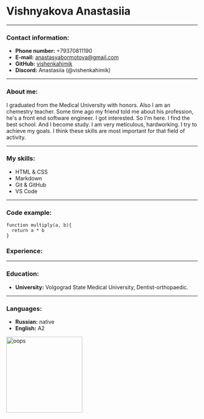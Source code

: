 
# Vishnyakova Anastasiia
---
### Contact information:

* **Phone number:** +79370811190
* **E-mail:** anastasyabormotova@gmail.com
* **GitHub:** [vishenkahimik](https://github.com/vishenkahimik)
* **Discord:** Anastasiia (@vishenkahimik)

---

### About me:

I graduated from the Medical University with honors. Also I am an chemestry teacher. Some time ago my friend told me about his profession, he's a front end software engineer. I got interested. So I'm here. I find the best school. And I become study. I am very meticulous, hardworking. I try to achieve my goals. I think these skills are most important for that field of activity.

---

### My skills:
* HTML & CSS
* Markdown
* Git & GitHub
* VS Code

---

### Code example:

```
function multiply(a, b){
  return a * b
}
```
### Experience:
____
### Education:

* **University:** Volgograd State Medical University, Dentist-orthopaedic.
---

### Languages:

* **Russian:**   native
* **English:**   A2

<img src="/img/i.png" alt="oops" width="200"/>